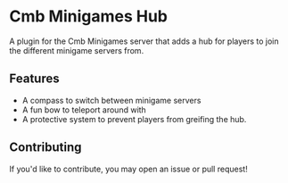 # Cmb Minigames Hub
A plugin for the Cmb Minigames server that adds a hub for players to join the different minigame servers from.

## Features
- A compass to switch between minigame servers
- A fun bow to teleport around with
- A protective system to prevent players from greifing the hub.

## Contributing
If you'd like to contribute, you may open an issue or pull request!